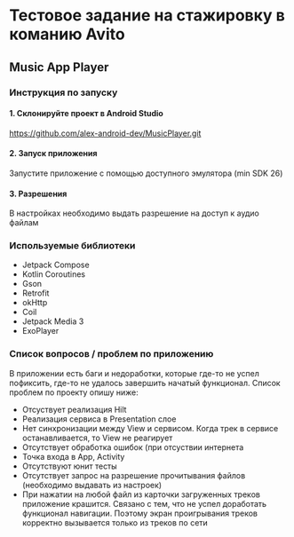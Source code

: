 # Тестовое задание на стажировку в команию Avito

## Music App Player

### Инструкция по запуску

#### 1. Склонируйте проект в Android Studio

https://github.com/alex-android-dev/MusicPlayer.git

#### 2. Запуск приложения
Запустите приложение с помощью доступного эмулятора (min SDK 26)

#### 3. Разрешения
В настройках необходимо выдать разрешение на доступ к аудио файлам

### Используемые библиотеки
- Jetpack Compose
- Kotlin Coroutines
- Gson
- Retrofit
- okHttp
- Coil
- Jetpack Media 3
- ExoPlayer

### Список вопросов / проблем по приложению

В приложении есть баги и недоработки, которые где-то не успел пофиксить, где-то не удалось завершить начатый функционал.
Список проблем по проекту опишу ниже:
- Отсуствует реализация Hilt
- Реализация сервиса в Presentation слое
- Нет синхронизации между View и сервисом. Когда трек в сервисе останавливается, то View не реагирует
- Отсутствует обработка ошибок (при отсуствии интернета
- Точка входа в App, Activity
- Отсутствуют юнит тесты
- Отсутствует запрос на разрешение прочитывания файлов (необходимо выдавать из настроек)
- При нажатии на любой файл из карточки загруженных треков приложение крашится. 
Связано с тем, что не успел доработать функционал навигации. Поэтому экран проигрывания треков корректно вызывается только из треков по сети


